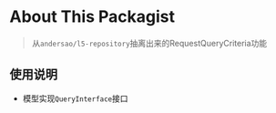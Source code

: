 # About This Packagist
> 从`andersao/l5-repository`抽离出来的RequestQueryCriteria功能

## 使用说明

- 模型实现`QueryInterface`接口
